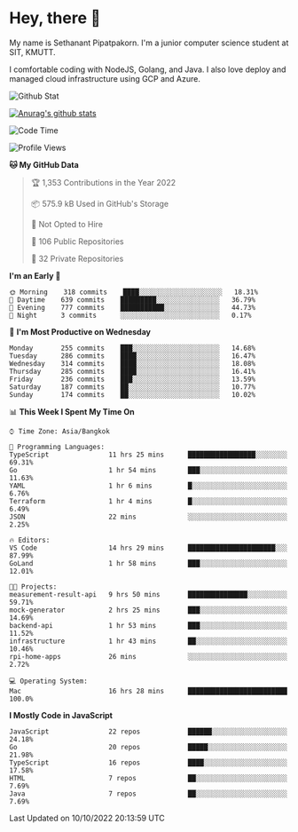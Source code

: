 # Hey, there 🙌
My name is Sethanant Pipatpakorn. I'm a junior computer science student at SIT, KMUTT.

I comfortable coding with NodeJS, Golang, and Java. I also love deploy and managed cloud infrastructure using GCP and Azure.

![Github Stat](https://github-profile-summary-cards.vercel.app/api/cards/profile-details?username=thetkpark&theme=dracula)

[![Anurag's github stats](https://github-readme-stats.vercel.app/api?username=thetkpark&count_private=true&show_icons=true&theme=tokyonight)](https://github.com/anuraghazra/github-readme-stats)

<!--START_SECTION:waka-->
![Code Time](http://img.shields.io/badge/Code%20Time-843%20hrs%2041%20mins-blue)

![Profile Views](http://img.shields.io/badge/Profile%20Views-5-blue)

**🐱 My GitHub Data** 

> 🏆 1,353 Contributions in the Year 2022
 > 
> 📦 575.9 kB Used in GitHub's Storage 
 > 
> 🚫 Not Opted to Hire
 > 
> 📜 106 Public Repositories 
 > 
> 🔑 32 Private Repositories  
 > 
**I'm an Early 🐤** 

```text
🌞 Morning    318 commits    ████░░░░░░░░░░░░░░░░░░░░░   18.31% 
🌆 Daytime    639 commits    █████████░░░░░░░░░░░░░░░░   36.79% 
🌃 Evening    777 commits    ███████████░░░░░░░░░░░░░░   44.73% 
🌙 Night      3 commits      ░░░░░░░░░░░░░░░░░░░░░░░░░   0.17%

```
📅 **I'm Most Productive on Wednesday** 

```text
Monday       255 commits    ███░░░░░░░░░░░░░░░░░░░░░░   14.68% 
Tuesday      286 commits    ████░░░░░░░░░░░░░░░░░░░░░   16.47% 
Wednesday    314 commits    ████░░░░░░░░░░░░░░░░░░░░░   18.08% 
Thursday     285 commits    ████░░░░░░░░░░░░░░░░░░░░░   16.41% 
Friday       236 commits    ███░░░░░░░░░░░░░░░░░░░░░░   13.59% 
Saturday     187 commits    ██░░░░░░░░░░░░░░░░░░░░░░░   10.77% 
Sunday       174 commits    ██░░░░░░░░░░░░░░░░░░░░░░░   10.02%

```


📊 **This Week I Spent My Time On** 

```text
⌚︎ Time Zone: Asia/Bangkok

💬 Programming Languages: 
TypeScript               11 hrs 25 mins      █████████████████░░░░░░░░   69.31% 
Go                       1 hr 54 mins        ███░░░░░░░░░░░░░░░░░░░░░░   11.63% 
YAML                     1 hr 6 mins         █░░░░░░░░░░░░░░░░░░░░░░░░   6.76% 
Terraform                1 hr 4 mins         █░░░░░░░░░░░░░░░░░░░░░░░░   6.49% 
JSON                     22 mins             ░░░░░░░░░░░░░░░░░░░░░░░░░   2.25%

🔥 Editors: 
VS Code                  14 hrs 29 mins      ██████████████████████░░░   87.99% 
GoLand                   1 hr 58 mins        ███░░░░░░░░░░░░░░░░░░░░░░   12.01%

🐱‍💻 Projects: 
measurement-result-api   9 hrs 50 mins       ███████████████░░░░░░░░░░   59.71% 
mock-generator           2 hrs 25 mins       ███░░░░░░░░░░░░░░░░░░░░░░   14.69% 
backend-api              1 hr 53 mins        ███░░░░░░░░░░░░░░░░░░░░░░   11.52% 
infrastructure           1 hr 43 mins        ██░░░░░░░░░░░░░░░░░░░░░░░   10.46% 
rpi-home-apps            26 mins             ░░░░░░░░░░░░░░░░░░░░░░░░░   2.72%

💻 Operating System: 
Mac                      16 hrs 28 mins      █████████████████████████   100.0%

```

**I Mostly Code in JavaScript** 

```text
JavaScript               22 repos            ██████░░░░░░░░░░░░░░░░░░░   24.18% 
Go                       20 repos            █████░░░░░░░░░░░░░░░░░░░░   21.98% 
TypeScript               16 repos            ████░░░░░░░░░░░░░░░░░░░░░   17.58% 
HTML                     7 repos             ██░░░░░░░░░░░░░░░░░░░░░░░   7.69% 
Java                     7 repos             ██░░░░░░░░░░░░░░░░░░░░░░░   7.69%

```



 Last Updated on 10/10/2022 20:13:59 UTC
<!--END_SECTION:waka-->
